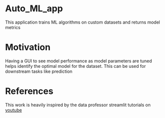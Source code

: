 # Auto_ML_app
This application trains  ML algorithms on custom datasets and returns model metrics


# Motivation
Having a GUI to see model performance as model parameters are tuned helps identify the optimal model for the dataset. This can be used for downstream tasks like prediction

# References
This work is heavily inspired by the data professor streamlit tutorials on [youtube](**https://www.youtube.com/playlist?list=PLtqF5YXg7GLmCvTswG32NqQypOuYkPRUE**)
